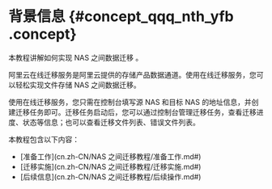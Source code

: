 # 背景信息 {#concept_qqq_nth_yfb .concept}

本教程讲解如何实现 NAS 之间数据迁移 。

阿里云在线迁移服务是阿里云提供的存储产品数据通道。使用在线迁移服务，您可以轻松实现文件存储 NAS 之间数据迁移。

使用在线迁移服务，您只需在控制台填写源 NAS 和目标 NAS 的地址信息，并创建迁移任务即可。迁移任务启动后，您可以通过控制台管理迁移任务，查看迁移进度、状态等信息；也可以查看迁移文件列表、错误文件列表。

本教程包含以下内容：

-   [准备工作](cn.zh-CN/NAS 之间迁移教程/准备工作.md#)
-   [迁移实施](cn.zh-CN/NAS 之间迁移教程/迁移实施.md#)
-   [后续信息](cn.zh-CN/NAS 之间迁移教程/后续操作.md#)

